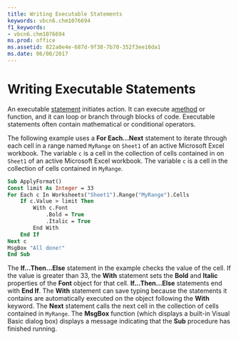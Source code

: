 ```yaml
---
title: Writing Executable Statements
keywords: vbcn6.chm1076694
f1_keywords:
- vbcn6.chm1076694
ms.prod: office
ms.assetid: 822a0e4e-687d-9f38-7b70-352f3ee10da1
ms.date: 06/08/2017
---
```



# Writing Executable Statements

An executable [statement](vbe-glossary.md) initiates action. It can execute a[method](vbe-glossary.md) or function, and it can loop or branch through blocks of code. Executable statements often contain mathematical or conditional operators.

The following example uses a  **For Each...Next** statement to iterate through each cell in a range named `MyRange` on `Sheet1` of an active Microsoft Excel workbook. The variable `c` is a cell in the collection of cells contained in on `Sheet1` of an active Microsoft Excel workbook. The variable `c` is a cell in the collection of cells contained in `MyRange`.



```vb
Sub ApplyFormat() 
Const limit As Integer = 33 
For Each c In Worksheets("Sheet1").Range("MyRange").Cells 
    If c.Value > limit Then 
        With c.Font 
            .Bold = True 
            .Italic = True 
        End With 
    End If 
Next c 
MsgBox "All done!" 
End Sub
```

The  **If...Then...Else** statement in the example checks the value of the cell. If the value is greater than 33, the **With** statement sets the **Bold** and **Italic** properties of the **Font** object for that cell. **If...Then...Else** statements end with **End If**.
The  **With** statement can save typing because the statements it contains are automatically executed on the object following the **With** keyword.
The  **Next** statement calls the next cell in the collection of cells contained in `MyRange`.
The  **MsgBox** function (which displays a built-in Visual Basic dialog box) displays a message indicating that the **Sub** procedure has finished running.

